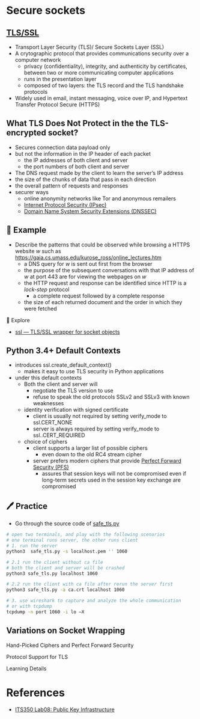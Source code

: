 # Secure sockets


[TLS/SSL](https://en.wikipedia.org/wiki/Transport_Layer_Security)
---
- Transport Layer Security (TLS)/ Secure Sockets Layer (SSL) 
- A crytographic protocol that provides communications security over a computer network
  - privacy (confidentiality), integrity, and authenticity by certificates, between two or more communicating computer applications
  - runs in the presentation layer
  - composed of two layers: the TLS record and the TLS handshake protocols
- Widely used in email, instant messaging, voice over IP, and Hypertext Transfer Protocol Secure (HTTPS) 


What TLS Does Not Protect in the the TLS-encrypted socket?
---
- Secures connection data payload only
- but not the information in the IP header of each packet
  - the IP addresses of both client and server
  - the port numbers of both client and server
- The DNS request made by the client to learn the server’s IP address
- the size of the chunks of data that pass in each direction 
- the overall pattern of requests and responses
- securer ways 
  - online anonymity networks like Tor and anonymous remailers
  - [Internet Protocol Security (IPsec)](https://en.wikipedia.org/wiki/IPsec)
  - [Domain Name System Security Extensions (DNSSEC) ](https://en.wikipedia.org/wiki/Domain_Name_System_Security_Extensions)



🍎 Example
---
- Describe the patterns that could be observed while browsing a HTTPS website $w$ such as https://gaia.cs.umass.edu/kurose_ross/online_lectures.htm
  - a DNS query for $w$ is sent out first from the browser
  - the purpose of the subsequent conversations with that IP address of $w$ at port 443 are for viewing the webpages on $w$
  - the HTTP request and response can be identified since HTTP is a *lock-step* protocol
    - a complete request followed by a complete response
  -  the size of each returned document and the order in which they were fetched


🔭 Explore
- [ssl — TLS/SSL wrapper for socket objects](https://docs.python.org/3/library/ssl.html)



Python 3.4+ Default Contexts
---
- introduces ssl.create_default_context()
  - makes it easy to use TLS security in Python applications
- under this default contexts
  - Both the client and server will 
    - negotiate the TLS version to use
    - refuse to speak the old protocols SSLv2 and SSLv3 with known weaknesses
  - identity verification with signed certificate
    - client is usually not required by setting verify_mode to ssl.CERT_NONE
    - server is always required by setting verify_mode to ssl..CERT_REQUIRED
  - choice of ciphers
    - client supports  a larger list of possible ciphers
      - even down to the old RC4 stream cipher
    - server prefers modern ciphers that provide [Perfect Forward Security (PFS)](https://en.wikipedia.org/wiki/Forward_secrecy)
      - assures that session keys will not be compromised even if long-term secrets used in the session key exchange are compromised


🖊️ Practice
---
- Go through the source code of [safe_tls.py](./ss/safe_tls.py)

```bash
# open two terminals, and play with the following scenarios
# one terminal runs server, the other runs client
# 1. run the server
python3  safe_tls.py -s localhost.pem '' 1060

# 2.1 run the client without ca file
# both the client and server will be crashed
python3 safe_tls.py localhost 1060

# 2.2 run the client with ca file after rerun the server first
python3 safe_tls.py -a ca.crt localhost 1060

# 3. use wireshark to capture and analyze the whole communication
# or with tcpdump
tcpdump -n port 1060 -i lo –X
```


Variations on Socket Wrapping
---


Hand-Picked Ciphers and Perfect Forward Security


Protocol Support for TLS


Learning Details


# References
- [ITS350 Lab08: Public Key Infrastructure](https://github.com/ufidon/its350/tree/master/labs/lab08)